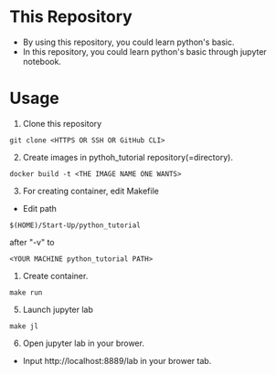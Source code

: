 # This Repository
- By using this repository, you could learn python's basic.
- In this repository, you could learn python's basic through jupyter notebook.

# Usage
1. Clone this repository
```
git clone <HTTPS OR SSH OR GitHub CLI>
```
2. Create images in pythoh_tutorial repository(=directory).
```
docker build -t <THE IMAGE NAME ONE WANTS>
```
3. For creating container, edit Makefile
- Edit path
```
$(HOME)/Start-Up/python_tutorial
```
after "-v" to 
```
<YOUR MACHINE python_tutorial PATH>
```
1. Create container.
```
make run
```
5. Launch jupyter lab
```
make jl
```
6. Open jupyter lab in your brower.
- Input http://localhost:8889/lab in your brower tab.